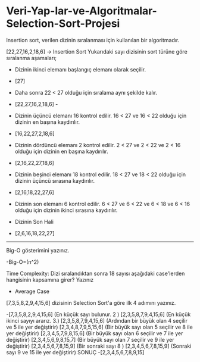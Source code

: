 # Veri-Yap-lar-ve-Algoritmalar-Selection-Sort-Projesi
Insertion sort, verilen dizinin sıralanması için kullanılan bir algoritmadır.

[22,27,16,2,18,6] -> Insertion Sort
Yukarıdaki sayı dizisinin sort türüne göre sıralanma aşamaları;

- Dizinin ikinci elemanı başlangıç elemanı olarak seçilir.
- [27]
- Daha sonra  22 < 27 olduğu için sıralama aynı şekilde kalır.
- [22,27,16,2,18,6] - 

- Dizinin üçüncü elemanı 16 kontrol edilir. 16 < 27 ve 16 < 22 olduğu için dizinin en başına kaydırılır.
- [16,22,27,2,18,6]

- Dizinin dördüncü elemanı 2 kontrol edilir. 2 < 27 ve 2 < 22 ve 2 < 16 olduğu için dizinin en başına kaydırılır.
- [2,16,22,27,18,6]

- Dizinin beşinci elemanı 18 kontrol edilir. 18 < 27 ve 18 < 22 olduğu için dizinin üçüncü sırasına kaydırılır.
- [2,16,18,22,27,6]

- Dizinin son elemanı 6 kontrol edilir. 6 < 27 ve 6 < 22 ve 6 < 18 ve 6 < 16 olduğu için dizinin ikinci sırasına kaydırılır.

- Dizinin Son Hali 
- [2,6,16,18,22,27]

-----------------------------------------

Big-O gösterimini yazınız.

-Big-O=(n^2)

Time Complexity: Dizi sıralandıktan sonra 18 sayısı aşağıdaki case'lerden hangisinin kapsamına girer? Yazınız
- Average Case

[7,3,5,8,2,9,4,15,6] dizisinin Selection Sort'a göre ilk 4 adımını yazınız.

-[7,3,5,8,2,9,4,15,6]
(En küçük sayı bulunur. 2 )
[2,3,5,8,7,9,4,15,6]
(En küçük ikinci sayıyı ararız. 3.)
[2,3,5,8,7,9,4,15,6]
(Ardından bir büyük olan 4 seçilir ve 5 ile yer değiştirir)
[2,3,4,8,7,9,5,15,6]
(Bir büyük sayı olan 5 seçilir ve 8 ile yer değiştirir)
[2,3,4,5,7,9,8,15,6]
(Bir büyük sayı olan 6 seçilir ve 7 ile yer değiştirir)
[2,3,4,5,6,9,8,15,7]
(Bir büyük sayı olan 7 seçilir ve 9 ile yer değiştirir)
[2,3,4,5,6,7,8,15,9]
(Bir sonraki sayı 8 )
[2,3,4,5,6,7,8,15,9]
(Sonraki sayı 9 ve 15 ile yer değiştirir)
SONUÇ
-[2,3,4,5,6,7,8,9,15]
